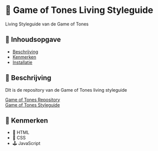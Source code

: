 # 👾 Game of Tones Living Styleguide
<!-- Geef je project een titel en schrijf in één zin wat het is -->
Living Styleguide van de Game of Tones

## 📖 Inhoudsopgave

  * [Beschrijving](#beschrijving)
  * [Kenmerken](#kenmerken)
  * [Installatie](#installatie)

## 💾 Beschrijving
<!-- In de Beschrijving staat hoe je project er uit ziet, hoe het werkt en wat je er mee kan. -->
DIt is de repository van de Game of Tones living styleguide
<!-- Voeg een mooie poster visual toe 📸 -->
<!-- Voeg een link toe naar Github Pages 🌐-->
[Game of Tones Repository](https://github.com/JustinLung/the-game-of-tones-chapterpage)  
[Game of Tones Styleguide](gotstyleguide.student.fdnd.nl/)
## 🍕 Kenmerken
<!-- Bij Kenmerken staat welke technieken zijn gebruikt en hoe. Wat is de HTML structuur? Wat zijn de belangrijkste dingen in CSS? Wat is er met Javascript gedaan en hoe? Misschien heb je een framwork of library gebruikt? -->
* 🔖 HTML
* 🧵 CSS
* 🕹 JavaScript

